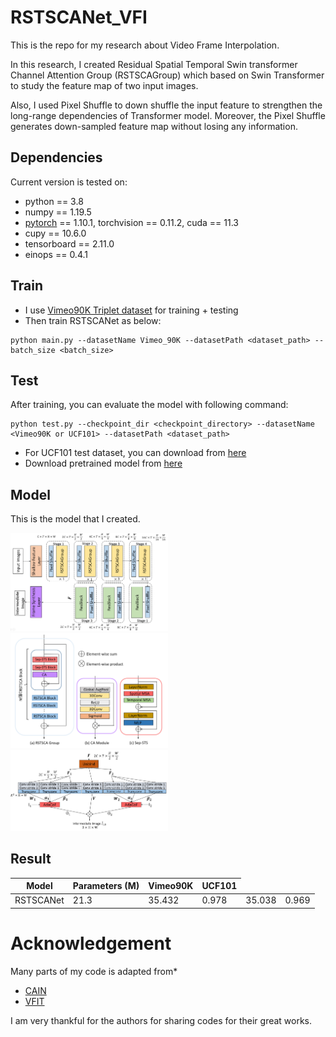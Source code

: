 # RSTSCANet_VFI
This is the repo for my research about Video Frame Interpolation.

In this research, I created Residual Spatial Temporal Swin transformer Channel Attention Group
(RSTSCAGroup) which based on Swin Transformer to study the feature map of two input images.

Also, I used Pixel Shuffle to down shuffle the input feature to strengthen the  long-range dependencies of Transformer model. Moreover, the Pixel Shuffle generates down-sampled feature map without losing any information.

## Dependencies
Current version is tested on: 
* python == 3.8
* numpy == 1.19.5
* [pytorch](https://pytorch.org/) == 1.10.1, torchvision == 0.11.2, cuda == 11.3
* cupy == 10.6.0
* tensorboard == 2.11.0
* einops == 0.4.1

## Train
* I use [Vimeo90K Triplet dataset](http://toflow.csail.mit.edu/) for training + testing
* Then train RSTSCANet as below:
```
python main.py --datasetName Vimeo_90K --datasetPath <dataset_path> --batch_size <batch_size>
```

## Test
After training, you can evaluate the model with following command:
```
python test.py --checkpoint_dir <checkpoint_directory> --datasetName <Vimeo90K or UCF101> --datasetPath <dataset_path> 
```

* For UCF101 test dataset, you can download from [here](https://drive.google.com/file/d/0B7EVK8r0v71pdHBNdXB6TE1wSTQ/view?resourcekey=0-r6ihCy20h3kbgZ3ZdimPiA)
* Download pretrained model from [here](https://www.dropbox.com/scl/fo/ayey1dcz9f9bit78rbmy4/h?dl=0&rlkey=4d2x7prwi3izhuzlph6sa1jdj)


## Model
This is the model that I created.

<img src="images/rstscanet.png" width=50% height=50%>

<img src="images/rstscagroup.png" width=50% height=50%> 

<img src="images/frame_systhesis.png" width=50% height=50%>


## Result
<table>
  <thead>
    <th> Model </th>
    <th> Parameters (M) </th>
    <th rowspan=2> Vimeo90K </th>
    <th rowspan=2> UCF101 </th>
  </thead>
  
  <tbody>
    <td> RSTSCANet </td>
    <td> 21.3 </td>
    <td> 35.432 </td>
    <td> 0.978 </td>
    <td> 35.038 </td>
    <td> 0.969 </td>
    
  </tbody>
</table>


# Acknowledgement
Many parts of my code is adapted from*
* [CAIN](https://github.com/myungsub/CAIN)
* [VFIT](https://github.com/zhshi0816/Video-Frame-Interpolation-Transformer)

I am very thankful for the authors for sharing codes for their great works.
